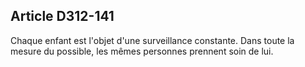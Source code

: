 ## Article D312-141

Chaque enfant est l'objet d'une surveillance constante. Dans toute la mesure du possible, les mêmes
personnes prennent soin de lui.

